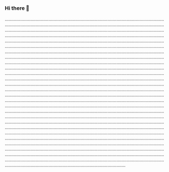 ### Hi there 👋

..................................................................................................................................................................................................................................................................................................................................................................................................................................................................................................................................................................................................................................................................................................................................................................................................................................................................................................................................................................................................................................................................................................................................................................................................................................................................................................................................................................................................................................................................................................................................................................................................................................................................................................................................................................................................................................................................................................................................................................................................................................................................................................................................................................................................................................................................................................................................................................................................................................................................................................................................................................................................................................................................................................................................................................................................................................................................................................................................................................................................................................................................................................................................................................................................................................................................................................................................................................................................................................................................................................................................................................................